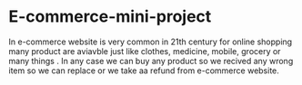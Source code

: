 # E-commerce-mini-project
In e-commerce website is very common in 21th century for online shopping many product are aviavble just like clothes, medicine, mobile, grocery or many things .
In any case we can buy any product so we recived any wrong item so we can replace or we take aa refund from e-commerce website. 
